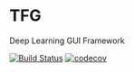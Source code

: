 # TFG
Deep Learning GUI Framework

[![Build Status](https://travis-ci.com/davafons/TFG.svg?token=fs4XBftACRVS4B1BAwY3&branch=master)](https://travis-ci.com/davafons/TFG)
[![codecov](https://codecov.io/gh/davafons/TFG/branch/master/graph/badge.svg)](https://codecov.io/gh/davafons/TFG)

